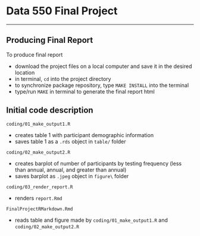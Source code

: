 # Data 550 Final Project

------------------------------------------------------------------------
## Producing Final Report

 To produce final report
  - download the project files on a local computer and save it in the desired location
  - in terminal, `cd` into the project directory
  - to synchronize package repository, type `MAKE INSTALL` into the terminal
  - type/run `MAKE` in terminal to generate the final report html
  
## Initial code description

`coding/01_make_output1.R`

  - creates table 1 with participant demographic information
  - saves table 1 as a `.rds` object in `table/` folder

`coding/02_make_output2.R`

  - creates barplot of number of participants by testing frequency (less than
  annual, annual, and greater than annual)
  - saves barplot as `.jpeg` object in `figure\` folder
  
`coding/03_render_report.R`
 
  - renders `report.Rmd`

`FinalProjectRMarkdown.Rmd`

  - reads table and figure made by `coding/01_make_output1.R` and 
    `coding/02_make_output2.R`
    
 